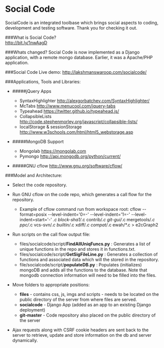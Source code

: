 Social Code
==========
SocialCode is an integrated toolbase which brings social aspects to coding, development and testing software. Thank you for checking it out. 

###What is Social Code?       
http://bit.ly/1nwAagD

###Whats changed?
Social Code is now implemented as a Django application, with a remote mongo database. Earlier, it was a Apache/PHP application. 

###Social Code Live demo:
http://lakshmanswaroop.com/socialcode/

###Applications, Tools and Libraries:
  - #####jQuery Apps  
      - SyntaxHighlighter               http://alexgorbatchev.com/SyntaxHighlighter/
      - McTabs                          http://www.menucool.com/jquery-tabs
      - Typeahead                       https://twitter.github.io/typeahead.js/
      - CollapsibleLists                http://code.stephenmorley.org/javascript/collapsible-lists/
      - localStorage & sessionStorage   http://www.w3schools.com/html/html5_webstorage.asp

  - #####MongoDB Support
      - Mongolab  https://mongolab.com
      - Pymongo   http://api.mongodb.org/python/current/

  - #####GNU cflow http://www.gnu.org/software/cflow/


###Model and Architecture:

  * Select the code repository. 
  * Run GNU cflow on the code repo, which generates a call flow for the repository.
      - Example of cflow command run from workspace root: cflow --format=posix --level-indent='0=-' --level-indent='1=-' --level-indent=start='-' *.c block-sha1/*.c contrib/*.c git-gui/*.c mergetools/*.c ppc/*.c vcs-svn/*.c builtin/*.c xdiff/*.c compat/*.c ewah/*.c > e2cGraph2
  * Run scripts on the call flow output file:
      - files/socialcode/script/**FindAllUniqFuncs.py** : Generates a list of unique functions in the repo and stores it in functions.txt.
      - files/socialcode/script/**GetSigFileLine.py** : Generates a collection of functions and associated data which will the stored in the repository. 
      - file/socialcode/script/**populateDB.py**  : Populates (initializes) mongoDB and adds all the functions to the database. Note that mongodb connection information will need to be filled into the files.
    
  * Move folders to appropriate positions:
      - **files** - contains css, js, imgs and scripts - needs to be located on the public directory of the server from where files are served. 
      - **socialcode** - Django App (added as an app to an existing Django deployment)
      - **git-master** - Code repository also placed on the public directory of the server
    
  * Ajax requests along with CSRF cookie headers are sent back to the server to retrieve, update and store information on the db and server dynamically.
  
